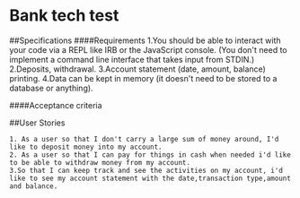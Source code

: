 # Bank tech test

##Specifications
####Requirements
1.You should be able to interact with your code via a REPL like IRB or the JavaScript console. (You don't need to implement a command line interface that takes input from STDIN.)
2.Deposits, withdrawal.
3.Account statement (date, amount, balance) printing.
4.Data can be kept in memory (it doesn't need to be stored to a database or anything).

####Acceptance criteria

##User Stories

```
1. As a user so that I don't carry a large sum of money around, I'd like to deposit money into my account.
2. As a user so that I can pay for things in cash when needed i'd like to be able to withdraw money from my account.
3.So that I can keep track and see the activities on my account, i'd like to see my account statement with the date,transaction type,amount and balance.
